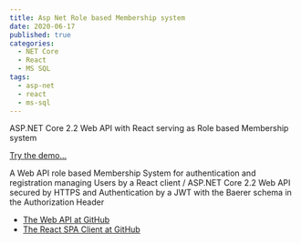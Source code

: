 ```yaml
---
title: Asp Net Role based Membership system
date: 2020-06-17
published: true
categories:
  - NET Core
  - React
  - MS SQL
tags:
  - asp-net
  - react
  - ms-sql
---
```



ASP.NET Core 2.2 Web API with React serving as Role based Membership system

<a href="https://users.client.core.persteenolsen.com" target="_blank" title="Membership system">Try the demo...</a>

<p>A Web API role based Membership System for authentication and registration managing Users by a React client / ASP.NET Core 2.2 Web API secured by HTTPS and Authentication by a JWT with the Baerer schema in the Authorization Header</p>

<ul>
<li>
<a href="https://github.com/persteenolsen/web-api-core" target="_blank">The Web API at GitHub</a>
</li>
<li>
<a href="https://github.com/persteenolsen/web-client-react" target="_blank">The React SPA Client at GitHub</a>
</li>
</ul>

